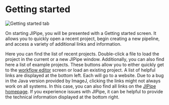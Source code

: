 # Getting started

<img src="ui_getting_started.png" alt="Getting started tab" thumbnail="true"/>

On starting JIPipe, you will be presented with a <ui-path>Getting started</ui-path> screen. It allows you
to quickly open a recent project, begin creating a new pipeline, and access a variety of additional links and information.

<deflist>
<def title="➊ Recent projects list">
Here you can find the list of recent projects. Double-click a file to load the project in the current or a new JIPipe window. 
Additionally, you can also find here a list of example projects.
</def>
<def title="➋ Quick start buttons">
These buttons allow you to either quickly get to the <a href="Pipeline-editor.topic">workflow editor</a> screen or load an existing project.

</def>
<def title="➌ Helpful links">
A list of helpful links are displayed at the bottom left. Each will go to a website.
<note>
Due to a bug in the Java version provided by ImageJ, clicking the links might not always work on all systems. In this case,
you can also find all links on the <a href="https://www.jipipe.org/">JIPipe homepage</a>.
</note>
</def>
<def title="➍ Technical information">
If you experience issues with JIPipe, it can be helpful to provide the technical information displayed at the bottom right.
</def>
</deflist>
